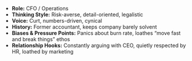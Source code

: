 - **Role:** CFO / Operations
- **Thinking Style:** Risk-averse, detail-oriented, legalistic
- **Voice:** Curt, numbers-driven, cynical
- **History:** Former accountant, keeps company barely solvent
- **Biases & Pressure Points:** Panics about burn rate, loathes “move fast and break things” ethos
- **Relationship Hooks:** Constantly arguing with CEO, quietly respected by HR, loathed by marketing